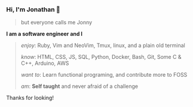 ### Hi, I'm Jonathan 👋
> but everyone calls me Jonny

**I am a software engineer and I**

> _enjoy_:
> Ruby, Vim and NeoVim, Tmux, linux, and a plain old terminal
>
> _know_:
> HTML, CSS, JS, SQL, Python, Docker, Bash, Git, Some C & C++, Arduino, AWS
>
> _want to_: 
> Learn functional programing, and contribute more to FOSS
>
> _am_: **Self taught** and never afraid of a challenge

Thanks for looking! 
